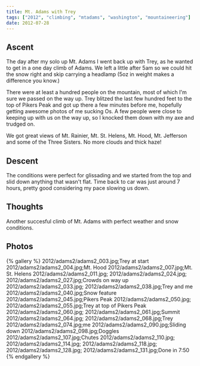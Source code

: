 ```yaml
---
title: Mt. Adams with Trey
tags: ["2012", "climbing", "mtadams", "washington", "mountaineering"]
date: 2012-07-28
---
```

Ascent
------

The day after my solo up Mt. Adams I went back up with Trey, as he wanted to get in a one day climb of Adams.  We left a little after 5am so we could hit the snow right and skip carrying a headlamp (5oz in weight makes a difference you know.)

There were at least a hundred people on the mountain, most of which I'm sure we passed on the way up.  Trey blitzed the last few hundred feet to the top of Pikers Peak and got up there a few minutes before me, hopefully getting awesome photos of me sucking Os.  A few people were close to keeping up with us on the way up, so I knocked them down with my axe and trudged on.

We got great views of Mt. Rainier, Mt. St. Helens, Mt. Hood, Mt. Jefferson and some of the Three Sisters.  No more clouds and thick haze!

Descent
--------

The conditions were perfect for glissading and we started from the top and slid down anything that wasn't flat.  Time back to car was just around 7 hours, pretty good considering my pace slowing us down.

Thoughts
--------
Another succesful climb of Mt. Adams with perfect weather and snow conditions.


<h2>Photos</h2>
{% gallery %} 
2012/adams2/adams2_003.jpg;Trey at start
2012/adams2/adams2_004.jpg;Mt. Hood
2012/adams2/adams2_007.jpg;Mt. St. Helens
2012/adams2/adams2_011.jpg;
2012/adams2/adams2_024.jpg;
2012/adams2/adams2_027.jpg;Crowds on way up
2012/adams2/adams2_033.jpg;
2012/adams2/adams2_038.jpg;Trey and me
2012/adams2/adams2_040.jpg;Snow feature
2012/adams2/adams2_045.jpg;Pikers Peak
2012/adams2/adams2_050.jpg;
2012/adams2/adams2_055.jpg;Trey at top of Pikers Peak
2012/adams2/adams2_060.jpg;
2012/adams2/adams2_061.jpg;Summit
2012/adams2/adams2_064.jpg;
2012/adams2/adams2_068.jpg;Trey
2012/adams2/adams2_074.jpg;me
2012/adams2/adams2_090.jpg;Sliding down
2012/adams2/adams2_098.jpg;Doggles
2012/adams2/adams2_107.jpg;Chutes
2012/adams2/adams2_110.jpg;
2012/adams2/adams2_114.jpg;
2012/adams2/adams2_118.jpg;
2012/adams2/adams2_128.jpg;
2012/adams2/adams2_131.jpg;Done in 7:50
{% endgallery %}


